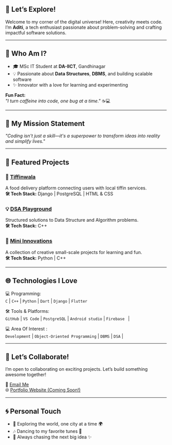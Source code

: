 ## 🚀 Let’s Explore!
Welcome to my corner of the digital universe! Here, creativity meets code. I’m **Aditi**, a tech enthusiast passionate about problem-solving and crafting impactful software solutions.  

---

## 🌌 Who Am I?
- 🎓 MSc IT Student at **DA-IICT**, Gandhinagar  
- 💡 Passionate about **Data Structures**, **DBMS**, and building scalable software  
- ✨ Innovator with a love for learning and experimenting  

**Fun Fact:**  
_"I turn caffeine into code, one bug at a time."_ ☕💻  

---

## 🔮 My Mission Statement
*"Coding isn't just a skill—it's a superpower to transform ideas into reality and simplify lives."*  

---

## 🎯 Featured Projects

### 🥗 [Tiffinwala](#)
A food delivery platform connecting users with local tiffin services.  
**🛠️ Tech Stack:** Django | PostgreSQL | HTML & CSS  

### 💡 [DSA Playground](#)
Structured solutions to Data Structure and Algorithm problems.  
**🛠️ Tech Stack:** C++ 

### 🔧 [Mini Innovations](#)
A collection of creative small-scale projects for learning and fun.  
**🛠️ Tech Stack:** Python | C++   

---

## 🌐 Technologies I Love
💻 Programming:  
`C` | `C++` | `Python` | `Dart` | `Django` | `Flutter` 

🛠️ Tools & Platforms:  
`GitHub` | `VS Code` | `PostgreSQL`  | `Android studio` | `Firebase ` | 

💻 Area Of Interest :  
`Development` | `Object-Oriented Programming` | `DBMS` | `DSA` |

---

## 🎨 Let’s Collaborate!
I’m open to collaborating on exciting projects. Let’s build something awesome together!  

📧 [Email Me](mailto:shuklaaditi02004@gmail.com)  
🌐 [Portfolio Website (Coming Soon!)](#)  

---

## 🌀 Personal Touch

- 🧭 Exploring the world, one city at a time 🌍  
- 🎶 Dancing to my favorite tunes 🎵  
- 🌈 Always chasing the next big idea ✨  
